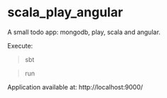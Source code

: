 # scala_play_angular
A small todo app: mongodb, play, scala and angular.


Execute:

>sbt

>run

Application available at: http://localhost:9000/


